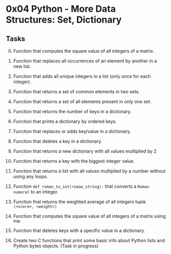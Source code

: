 # 0x04 Python - More Data Structures: Set, Dictionary

## Tasks

0. Function that computes the square value of all integers of a matrix.

1. Function that replaces all occurrences of an element by another in a new list.

2. Function that adds all unique integers in a list (only once for each integer).

3. Function that returns a set of common elements in two sets.

4. Function that returns a set of all elements present in only one set.

5. Function that returns the number of keys in a dictionary.

6. Function that prints a dictionary by ordered keys.

7. Function that replaces or adds key/value in a dictionary.

8. Function that deletes a key in a dictionary.

9. Function that returns a new dictionary with all values multiplied by 2

10. Function that returns a key with the biggest integer value.

11. Function that returns a list with all values multiplied by a number without using any loops.

12. Function `def roman_to_int(roman_string):` that converts a `Roman numeral` to an integer.

13. Function that returns the weighted average of all integers tuple `(<score>, <weight>)`

14. Function that computes the square value of all integers of a matrix using `map`

15. Function that deletes keys with a specific value in a dictionary.

16. Create two C functions that print some basic info about Python lists and Python bytes objects. (Task in progress)
